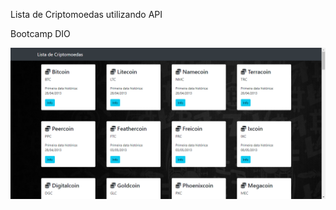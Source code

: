 Lista de Criptomoedas utilizando API

Bootcamp DIO

![image-20210128143510343](https://github.com/rodrigokamenach/criptomoeda/blob/master/src/geral.png)
